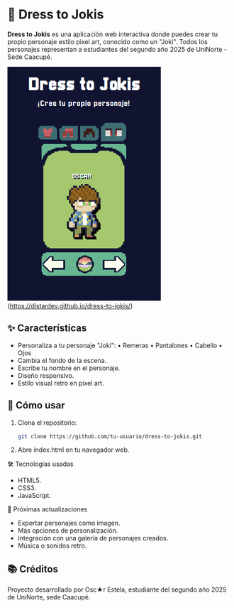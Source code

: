 # 🎨 Dress to Jokis

**Dress to Jokis** es una aplicación web interactiva donde puedes crear tu propio personaje estilo pixel art, conocido como un "Joki". Todos los personajes representan a estudiantes del segundo año 2025 de UniNorte - Sede Caacupé.

![preview](preview.png)(https://distardev.github.io/dress-to-jokis/) <!-- Puedes reemplazar esto con una captura real -->

## ✨ Características

- Personaliza a tu personaje "Joki":
  • Remeras
  • Pantalones
  • Cabello
  • Ojos
- Cambia el fondo de la escena.
- Escribe tu nombre en el personaje.
- Diseño responsivo.
- Estilo visual retro en pixel art.

## 🚀 Cómo usar

1. Clona el repositorio:
   ```bash
   git clone https://github.com/tu-usuario/dress-to-jokis.git
2. Abre index.html en tu navegador web.

🛠️ Tecnologías usadas
-  HTML5.
-  CSS3.
-  JavaScript.

📌 Próximas actualizaciones
- Exportar personajes como imagen.
- Más opciones de personalización.
- Integración con una galería de personajes creados.
- Música o sonidos retro.


## 📚 Créditos

Proyecto desarrollado por Osc★r Estela, estudiante del segundo año 2025 de UniNorte, sede Caacupé.
